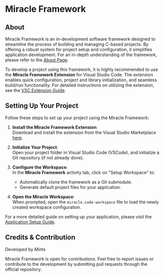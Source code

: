 # Miracle Framework

## About

Miracle Framework is an in-development software framework designed to streamline the process of building and managing C-based projects. By offering a robust system for project setup and configuration, it simplifies application development. For an in-depth understanding of the framework, please refer to the [About Page](doc/About.md).

To develop a project using this framework, it is highly recommended to use the **Miracle Framework Extension** for Visual Studio Code. The extension enables quick configuration, project and library initialization, and seamless build/run functionality. For detailed instructions on utilizing the extension, see the [VSC Extension Guide](doc/VSC%20Extension.md).

## Setting Up Your Project

Follow these steps to set up your project using the Miracle Framework:

1. **Install the Miracle Framework Extension**:  
   Download and install the extension from the Visual Studio Marketplace [here](https://marketplace.visualstudio.com/items?itemName=mints.miracle-extension0).

2. **Initialize Your Project**:  
   Open your project folder in Visual Studio Code (VSCode), and initialize a Git repository (if not already done).

3. **Configure the Workspace**:  
   In the **Miracle Framework** activity tab, click on "Setup Workspace" to:
   - Automatically clone the framework as a Git submodule.
   - Generate default project files for your application.

4. **Open the Miracle Workspace**:  
   When prompted, open the `miracle.code-workspace` file to load the newly created workspace configuration.

For a more detailed guide on setting up your application, please visit the [Application Setup Guide](doc/Application%20Setup.md).

## Credits & Contribution

Developed by Mints

Miracle Framework is open for contributions. Feel free to report issues or contribute to the development by submitting pull requests through the official repository.